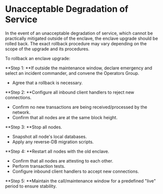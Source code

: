 # Unacceptable Degradation of Service

In the event of an unacceptable degradation of service, which cannot be practically mitigated outside of the enclave, the enclave upgrade should be rolled back. The exact rollback procedure may vary depending on the scope of the upgrade and its procedures.

To rollback an enclave upgrade:

**Step 1: **If outside the maintenance window, declare emergency and select an incident commander, and convene the Operators Group.

* Agree that a rollback is necessary.

**Step 2: **Configure all inbound client handlers to reject new connections.

* Confirm no new transactions are being received/processed by the network.
* Confirm that all nodes are at the same block height.

**Step 3: **Stop all nodes.

* Snapshot all node's local databases.
* Apply any reverse-DB migration scripts.

**Step 4: **Restart all nodes with the old enclave.

* Confirm that all nodes are attesting to each other.
* Perform transaction tests.
* Configure inbound client handlers to accept new connections.

**Step 5: **Maintain the call/maintenance window for a predefined "live" period to ensure stability.
